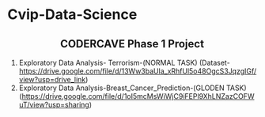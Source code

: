 # Cvip-Data-Science
<center><h2>CODERCAVE Phase 1 Project</h2></center>

1. Exploratory Data Analysis- Terrorism-(NORMAL TASK) (Dataset- https://drive.google.com/file/d/13Ww3baUla_xRhfUl5o48OgcS3JqzgIGf/view?usp=drive_link)
2. Exploratory Data Analysis-Breast_Cancer_Prediction-(GLODEN TASK)(https://drive.google.com/file/d/1oI5mcMsWiWjC9iFEPl9XhLNZazCOFWuT/view?usp=sharing)

